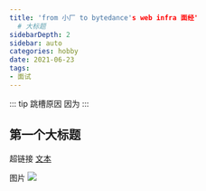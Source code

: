 ```yaml
---
title: 'from 小厂 to bytedance's web infra 面经'
  # 大标题
sidebarDepth: 2
sidebar: auto
categories: hobby
date: 2021-06-23
tags:
- 面试
---
```


::: tip 跳槽原因
因为
:::

## 第一个大标题

超链接 [文本](URL)
<!-- ../../.vuepress/public/line-height.png) -->
图片 ![](url)

